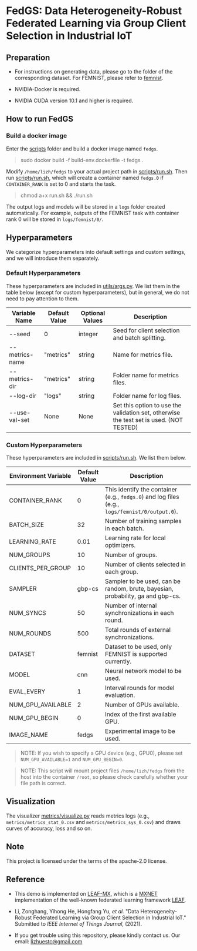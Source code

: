 # FedGS: Data Heterogeneity-Robust Federated Learning via Group Client Selection in Industrial IoT

## Preparation 

* For instructions on generating data, please go to the folder of the corresponding dataset. For FEMNIST, please refer to [femnist](https://github.com/Lizonghang/fedgs/tree/main/data/femnist).

* NVIDIA-Docker is required.

* NVIDIA CUDA version 10.1 and higher is required.

## How to run FedGS
### Build a docker image

Enter the [scripts](https://github.com/Lizonghang/fedgs/tree/main/scripts) folder and build a docker image named <code>fedgs</code>.
 
> sudo docker build -f build-env.dockerfile -t fedgs .

Modify <code>/home/lizh/fedgs</code> to your actual project path in [scripts/run.sh](https://github.com/Lizonghang/fedgs/blob/main/scripts/run.sh). Then run [scripts/run.sh](https://github.com/Lizonghang/fedgs/blob/main/scripts/run.sh), which will create a container named <code>fedgs.0</code> if <code>CONTAINER_RANK</code> is set to 0 and starts the task.

> chmod a+x run.sh && ./run.sh

The output logs and models will be stored in a <code>logs</code> folder created automatically. For example, outputs of the FEMNIST task with container rank 0 will be stored in <code>logs/femnist/0/</code>.

## Hyperparameters
We categorize hyperparameters into default settings and custom settings, and we will introduce them separately.

### Default Hyperparameters
These hyperparameters are included in [utils/args.py](https://github.com/Lizonghang/fedgs/blob/main/utils/args.py). We list them in the table below (except for custom hyperparameters), but in general, we do not need to pay attention to them.

| Variable Name | Default Value | Optional Values | Description |
|---|---|---|---|
| --seed | 0 | integer | Seed for client selection and batch splitting. |
| --metrics-name | "metrics" | string | Name for metrics file. |
| --metrics-dir | "metrics" | string | Folder name for metrics files. |
| --log-dir | "logs" | string | Folder name for log files. |
| --use-val-set | None | None | Set this option to use the validation set, otherwise the test set is used. (NOT TESTED) |

### Custom Hyperparameters
These hyperparameters are included in [scripts/run.sh](https://github.com/Lizonghang/fedgs/blob/main/scripts/run.sh). We list them below.

| Environment Variable | Default Value | Description |
|---|---|---|
| CONTAINER_RANK | 0 | This identify the container (e.g., <code>fedgs.0</code>) and log files (e.g., <code>logs/femnist/0/output.0</code>). |
| BATCH_SIZE | 32 | Number of training samples in each batch. |
| LEARNING_RATE | 0.01 | Learning rate for local optimizers. |
| NUM_GROUPS | 10 | Number of groups. |
| CLIENTS_PER_GROUP | 10 | Number of clients selected in each group. |
| SAMPLER | gbp-cs | Sampler to be used, can be random, brute, bayesian, probability, ga and gbp-cs. |
| NUM_SYNCS | 50 | Number of internal synchronizations in each round. |
| NUM_ROUNDS | 500 | Total rounds of external synchronizations. |
| DATASET | femnist | Dataset to be used, only FEMNIST is supported currently. |
| MODEL | cnn | Neural network model to be used. |
| EVAL_EVERY | 1 | Interval rounds for model evaluation. |
| NUM_GPU_AVAILABLE | 2 | Number of GPUs available. |
| NUM_GPU_BEGIN | 0 | Index of the first available GPU. |
| IMAGE_NAME | fedgs | Experimental image to be used. |

> NOTE: If you wish to specify a GPU device (e.g., GPU0), please set <code>NUM_GPU_AVAILABLE=1</code> and <code>NUM_GPU_BEGIN=0</code>.

> NOTE: This script will mount project files <code>/home/lizh/fedgs</code> from the host into the container <code>/root</code>, so please check carefully whether your file path is correct.

## Visualization

The visualizer [metrics/visualize.py](https://github.com/Lizonghang/fedgs/blob/main/metrics/visualize.py) reads metrics 
logs (e.g., <code>metrics/metrics_stat_0.csv</code> and <code>metrics/metrics_sys_0.csv</code>) and draws curves of accuracy, loss and so on. 

## Note
This project is licensed under the terms of the apache-2.0 license.

## Reference

* This demo is implemented on [LEAF-MX](https://github.com/Lizonghang/leaf-mx), which is a [MXNET](https://github.com/apache/incubator-mxnet) implementation of the well-known federated learning framework [LEAF](https://github.com/TalwalkarLab/leaf).

* Li, Zonghang, Yihong He, Hongfang Yu, *et al.* "Data Heterogeneity-Robust Federated Learning via Group Client Selection in Industrial IoT." Submitted to *IEEE Internet of Things Journal*, (2021).

* If you get trouble using this repository, please kindly contact us. Our email: lizhuestc@gmail.com
